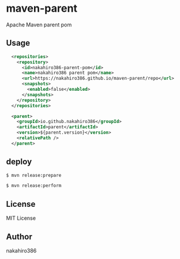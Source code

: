 # maven-parent

Apache Maven parent pom

## Usage

```xml
  <repositories>
    <repository>
      <id>nakahiro386-parent-pom</id>
      <name>nakahiro386 parent pom</name>
      <url>https://nakahiro386.github.io/maven-parent/repo</url>
      <snapshots>
        <enabled>false</enabled>
      </snapshots>
    </repository>
  </repositories>

  <parent>
    <groupId>io.github.nakahiro386</groupId>
    <artifactId>parent</artifactId>
    <version>${parent.version}</version>
    <relativePath />
  </parent>
```

## deploy

```sh
$ mvn release:prepare

$ mvn release:perform
```

## License

MIT License

## Author

nakahiro386
